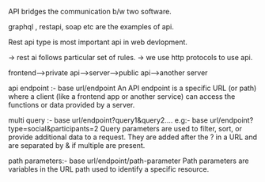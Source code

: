 API bridges the communication b/w two software.

graphql , restapi, soap etc are the examples of api.

Rest api type is most important api in web devlopment.

-> rest ai follows particular set of rules. 
-> we use http protocols to use api.

frontend-->private api-->server-->public api-->another server

api endpoint :-  base url/endpoint
An API endpoint is a specific URL (or path) where a client (like a frontend app or another service) can access the functions or data provided by a server.


multi query :- base url/endpoint?query1&query2....
e.g:- base url/endpoint?type=social&participants=2
Query parameters are used to filter, sort, or provide additional data to a request.
They are added after the ? in a URL and are separated by & if multiple are present.



path parameters:- base url/endpoint/path-parameter
Path parameters are variables in the URL path used to identify a specific resource.
